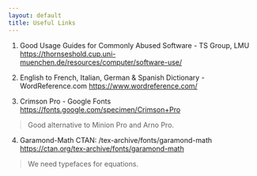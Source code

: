 ```yaml
---
layout: default
title: Useful Links
---
```


1. Good Usage Guides for Commonly Abused Software - TS Group, LMU
https://thornseshold.cup.uni-muenchen.de/resources/computer/software-use/

2. English to French, Italian, German & Spanish Dictionary - WordReference.com
https://www.wordreference.com/

3. Crimson Pro - Google Fonts
https://fonts.google.com/specimen/Crimson+Pro
> Good alternative to Minion Pro and Arno Pro.

4. Garamond-Math CTAN: /tex-archive/fonts/garamond-math
https://ctan.org/tex-archive/fonts/garamond-math
> We need typefaces for equations.
